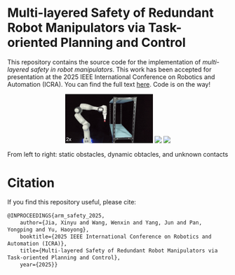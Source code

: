 # Multi-layered Safety of Redundant Robot Manipulators via Task-oriented Planning and Control

This repository contains the source code for the implementation of *multi-layered safety in robot manipulators*. This work has been accepted for presentation at the 2025 IEEE International Conference on Robotics and Automation (ICRA). You can find the full text [here](https://arxiv.org/abs/2410.17742). Code is on the way!


<div align="center">
<img width="200" src="docs/static.gif">
<img width="200" src="docs/dynamic.gif">
<img width="200" src="docs/unknown.gif">
</div>

From left to right: static obstacles, dynamic obtacles, and unknown contacts


# Citation
If you find this repository useful, please cite:
```
@INPROCEEDINGS{arm_safety_2025,
    author={Jia, Xinyu and Wang, Wenxin and Yang, Jun and Pan, Yongping and Yu, Haoyong},
    booktitle={2025 IEEE International Conference on Robotics and Automation (ICRA)},
    title={Multi-layered Safety of Redundant Robot Manipulators via Task-oriented Planning and Control},
    year={2025}}
```

